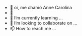 - 👋 oi, me chamo Anne Carolina
- 👀 
- 🌱 I’m currently learning ...
- 💞️ I’m looking to collaborate on ...
- 📫 How to reach me ...

<!---
Annecarol1203/Annecarol1203 is a ✨ special ✨ repository because its `README.md` (this file) appears on your GitHub profile.
You can click the Preview link to take a look at your changes.
--->
